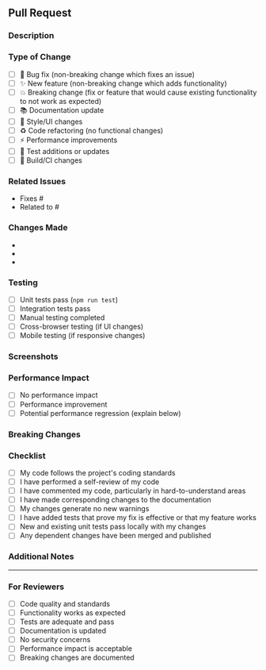 ## Pull Request

### Description
<!-- Provide a brief description of the changes in this PR -->

### Type of Change
<!-- Mark the relevant option with an "x" -->
- [ ] 🐛 Bug fix (non-breaking change which fixes an issue)
- [ ] ✨ New feature (non-breaking change which adds functionality)
- [ ] 💥 Breaking change (fix or feature that would cause existing functionality to not work as expected)
- [ ] 📚 Documentation update
- [ ] 🎨 Style/UI changes
- [ ] ♻️ Code refactoring (no functional changes)
- [ ] ⚡ Performance improvements
- [ ] 🧪 Test additions or updates
- [ ] 🔧 Build/CI changes

### Related Issues
<!-- Link to related issues using "Fixes #123" or "Closes #123" -->
- Fixes #
- Related to #

### Changes Made
<!-- List the specific changes made in this PR -->
- 
- 
- 

### Testing
<!-- Describe how you tested your changes -->
- [ ] Unit tests pass (`npm run test`)
- [ ] Integration tests pass
- [ ] Manual testing completed
- [ ] Cross-browser testing (if UI changes)
- [ ] Mobile testing (if responsive changes)

### Screenshots
<!-- If applicable, add screenshots to help explain your changes -->

### Performance Impact
<!-- If applicable, describe any performance implications -->
- [ ] No performance impact
- [ ] Performance improvement
- [ ] Potential performance regression (explain below)

### Breaking Changes
<!-- If this is a breaking change, describe what breaks and how to migrate -->

### Checklist
<!-- Mark completed items with an "x" -->
- [ ] My code follows the project's coding standards
- [ ] I have performed a self-review of my code
- [ ] I have commented my code, particularly in hard-to-understand areas
- [ ] I have made corresponding changes to the documentation
- [ ] My changes generate no new warnings
- [ ] I have added tests that prove my fix is effective or that my feature works
- [ ] New and existing unit tests pass locally with my changes
- [ ] Any dependent changes have been merged and published

### Additional Notes
<!-- Add any additional notes, concerns, or context about this PR -->

---

### For Reviewers
<!-- This section is for maintainers -->
- [ ] Code quality and standards
- [ ] Functionality works as expected
- [ ] Tests are adequate and pass
- [ ] Documentation is updated
- [ ] No security concerns
- [ ] Performance impact is acceptable
- [ ] Breaking changes are documented
